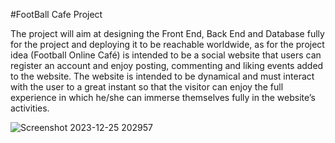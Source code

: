 #FootBall Cafe Project

The project will aim at designing the Front End, Back End and Database fully for the project and deploying it to be reachable worldwide, as for the project idea (Football Online Café) is intended to be a social website that users can register an account and enjoy posting, commenting and liking events added to the website.
The website is intended to be dynamical and must interact with the user to a great instant so that the visitor can enjoy the full experience in which he/she can immerse themselves fully in the website’s activities.

![Screenshot 2023-12-25 202957](https://github.com/Elias-Khalilieh/soloproject-december2023/assets/144264261/ac236251-995d-4221-b50c-3b447dfd95c3)
